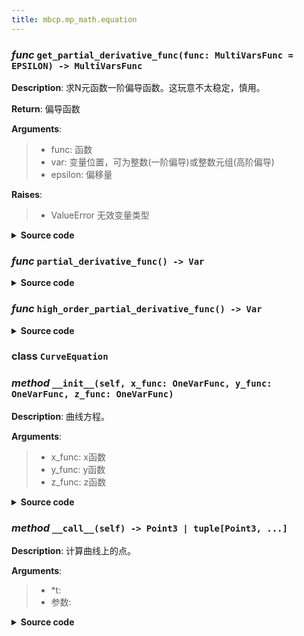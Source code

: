 ```yaml
---
title: mbcp.mp_math.equation
---
```

### *func* `get_partial_derivative_func(func: MultiVarsFunc = EPSILON) -> MultiVarsFunc`



**Description**: 求N元函数一阶偏导函数。这玩意不太稳定，慎用。

**Return**: 偏导函数

**Arguments**:
> - func: 函数  
> - var: 变量位置，可为整数(一阶偏导)或整数元组(高阶偏导)  
> - epsilon: 偏移量  

**Raises**:
> - ValueError  无效变量类型


<details>
<summary> <b>Source code</b> </summary>

```python
def get_partial_derivative_func(func: MultiVarsFunc, var: int | tuple[int, ...], epsilon: Number=EPSILON) -> MultiVarsFunc:
    """
    求N元函数一阶偏导函数。这玩意不太稳定，慎用。
    Args:
        func: 函数
        var: 变量位置，可为整数(一阶偏导)或整数元组(高阶偏导)
        epsilon: 偏移量
    Returns:
        偏导函数
    Raises:
        ValueError: 无效变量类型
    """
    if isinstance(var, int):

        def partial_derivative_func(*args: Var) -> Var:
            args_list_plus = list(args)
            args_list_plus[var] += epsilon
            args_list_minus = list(args)
            args_list_minus[var] -= epsilon
            return (func(*args_list_plus) - func(*args_list_minus)) / (2 * epsilon)
        return partial_derivative_func
    elif isinstance(var, tuple):

        def high_order_partial_derivative_func(*args: Var) -> Var:
            result_func = func
            for v in var:
                result_func = get_partial_derivative_func(result_func, v, epsilon)
            return result_func(*args)
        return high_order_partial_derivative_func
    else:
        raise ValueError('Invalid var type')
```
</details>

### *func* `partial_derivative_func() -> Var`


<details>
<summary> <b>Source code</b> </summary>

```python
def partial_derivative_func(*args: Var) -> Var:
    args_list_plus = list(args)
    args_list_plus[var] += epsilon
    args_list_minus = list(args)
    args_list_minus[var] -= epsilon
    return (func(*args_list_plus) - func(*args_list_minus)) / (2 * epsilon)
```
</details>

### *func* `high_order_partial_derivative_func() -> Var`


<details>
<summary> <b>Source code</b> </summary>

```python
def high_order_partial_derivative_func(*args: Var) -> Var:
    result_func = func
    for v in var:
        result_func = get_partial_derivative_func(result_func, v, epsilon)
    return result_func(*args)
```
</details>

### **class** `CurveEquation`
### *method* `__init__(self, x_func: OneVarFunc, y_func: OneVarFunc, z_func: OneVarFunc)`



**Description**: 曲线方程。

**Arguments**:
> - x_func: x函数  
> - y_func: y函数  
> - z_func: z函数  


<details>
<summary> <b>Source code</b> </summary>

```python
def __init__(self, x_func: OneVarFunc, y_func: OneVarFunc, z_func: OneVarFunc):
    """
        曲线方程。
        Args:
            x_func: x函数
            y_func: y函数
            z_func: z函数
        """
    self.x_func = x_func
    self.y_func = y_func
    self.z_func = z_func
```
</details>

### *method* `__call__(self) -> Point3 | tuple[Point3, ...]`



**Description**: 计算曲线上的点。

**Arguments**:
> - *t:   
> - 参数:   


<details>
<summary> <b>Source code</b> </summary>

```python
def __call__(self, *t: Var) -> Point3 | tuple[Point3, ...]:
    """
        计算曲线上的点。
        Args:
            *t:
                参数
        Returns:

        """
    if len(t) == 1:
        return Point3(self.x_func(t[0]), self.y_func(t[0]), self.z_func(t[0]))
    else:
        return tuple([Point3(x, y, z) for x, y, z in zip(self.x_func(t), self.y_func(t), self.z_func(t))])
```
</details>

